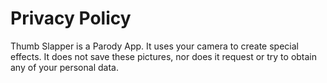 # Privacy Policy
Thumb Slapper is a Parody App. It uses your camera to create special effects.
It does not save these pictures, nor does it request or try to obtain any of your personal data.
